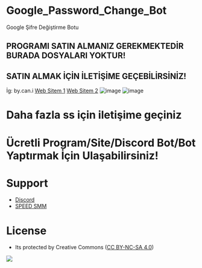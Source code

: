 # Google_Password_Change_Bot
Google Şifre Değiştirme Botu

PROGRAMI SATIN ALMANIZ GEREKMEKTEDİR BURADA DOSYALARI YOKTUR!
-------------------------------------------------------------
SATIN ALMAK İÇİN İLETİŞİME GEÇEBİLİRSİNİZ!
------------------------------------------

İg: by.can.i [Web Sitem 1](https://fastuptime.com) [Web Sitem 2](https://speedsmm.com)
![image](https://user-images.githubusercontent.com/63351166/178411172-98f5e9c9-26ef-4a7a-8bf9-a18105e587d7.png)
![image](https://user-images.githubusercontent.com/63351166/178411321-6ed3f8ee-9318-4709-b9ee-6a42ae5b1449.png)

# Daha fazla ss için iletişime geçiniz

# Ücretli Program/Site/Discord Bot/Bot Yaptırmak İçin Ulaşabilirsiniz!

# Support
- [Discord](https://discord.com/invite/jzeNGMcBrA)
- [SPEED SMM](https://speedsmm.com)

# License
- Its protected by Creative Commons ([CC BY-NC-SA 4.0](https://creativecommons.org/licenses/by-nc-sa/4.0/))

<a href="https://creativecommons.org/licenses/by-nc-sa/4.0/" title="BYNCSA40"><img src="https://licensebuttons.net/l/by-nc-sa/4.0/88x31.png"></a>
